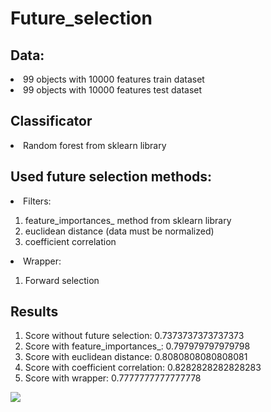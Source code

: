 # Future_selection

## Data:
<li> 99 objects with 10000 features train dataset
<li> 99 objects with 10000 features test dataset

## Classificator
<li> Random forest from sklearn library

## Used future selection methods:
<li> Filters: </li>
  <ol>
    <li> feature_importances_ method from sklearn library </li>
    <li> euclidean distance (data must be normalized) </li>
    <li> coefficient correlation </li>
  </ol>
<li> Wrapper: </li>
  <ol>
    <li> Forward selection </li>
  </ol>

## Results

1. Score without future selection:     0.7373737373737373
2. Score with feature_importances_:    0.797979797979798
3. Score with euclidean distance:      0.8080808080808081
4. Score with coefficient correlation: 0.8282828282828283
5. Score with wrapper:                 0.7777777777777778

<img src="https://imgur.com/awP2FBW.jpg">
